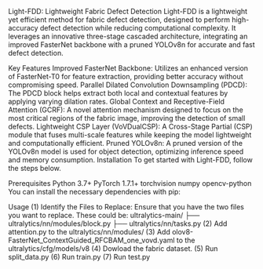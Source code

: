 Light-FDD: Lightweight Fabric Defect Detection
Light-FDD is a lightweight yet efficient method for fabric defect detection, designed to perform high-accuracy defect detection while reducing computational complexity. 
It leverages an innovative three-stage cascaded architecture, integrating an improved FasterNet backbone with a pruned YOLOv8n for accurate and fast defect detection.

Key Features
Improved FasterNet Backbone: Utilizes an enhanced version of FasterNet-T0 for feature extraction, providing better accuracy without compromising speed.
Parallel Dilated Convolution Downsampling (PDCD): The PDCD block helps extract both local and contextual features by applying varying dilation rates.
Global Context and Receptive-Field Attention (GCRF): A novel attention mechanism designed to focus on the most critical regions of the fabric image, improving the detection of small defects.
Lightweight CSP Layer (VoVDualCSP): A Cross-Stage Partial (CSP) module that fuses multi-scale features while keeping the model lightweight and computationally efficient.
Pruned YOLOv8n: A pruned version of the YOLOv8n model is used for object detection, optimizing inference speed and memory consumption.
Installation
To get started with Light-FDD, follow the steps below.

Prerequisites
Python 3.7+
PyTorch 1.7.1+
torchvision
numpy
opencv-python
You can install the necessary dependencies with pip:


Usage
(1) Identify the Files to Replace: Ensure that you have the two files you want to replace. These could be:
ultralytics-main/
├── ultralytics/nn/modules/block.py
├── ultralytics/nn/tasks.py
(2) Add attention.py to the ultralytics/nn/modules/
(3) Add olov8-FasterNet_ContextGuided_RFCBAM_one_vovd.yaml to the ultralytics/cfg/models/v8
(4) Dowload the fabric dataset.
(5) Run split_data.py
(6) Run train.py
(7) Run test.py
